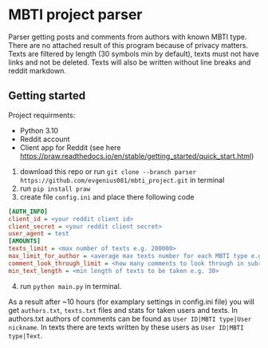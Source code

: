 # MBTI project parser
Parser getting posts and comments from authors with known MBTI type. There are no attached result of this program because of privacy matters. Texts are filtered by length (30 symbols min by default), texts must not have links and not be deleted. Texts will also be written without line breaks and reddit markdown.

## Getting started


Project requirments:
- Python 3.10
- Reddit account
- Client app for Reddit (see here https://praw.readthedocs.io/en/stable/getting_started/quick_start.html)
1. download this repo or run `git clone --branch parser https://github.com/evgenius081/mbti_project.git` in terminal
2. run `pip install praw`
3. create file `config.ini` and place there following code

  ```ini
  [AUTH_INFO]
  client_id = <your reddit client id>
  client_secret = <your reddit client secret>
  user_agent = test
  [AMOUNTS]
  texts_limit = <max number of texts e.g. 200000>
  max_limit_for_author = <average max texts number for each MBTI type e.g. 30>
  comment_look_through_limit = <how many comments to look through in subreddits, e.g. 500000>
  min_text_length = <min length of texts to be taken e.g. 30>
  ```

4. run `python main.py` in terminal.

As a result after ~10 hours (for examplary settings in config.ini file) you will get `authors.txt`, `texts.txt` files and stats for taken users and texts. In authors.txt authors of comments can be found as `User ID|MBTI type|User nickname`. In texts there are texts written by these users as `User ID|MBTI type|Text`.

